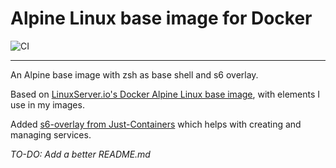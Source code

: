# Alpine Linux base image for Docker 

![CI](https://github.com/ZalgoNoise/docker-baseimage-alpine/workflows/CI/badge.svg)

__________

An Alpine base image with zsh as base shell and s6 overlay.

Based on [LinuxServer.io's Docker Alpine Linux base image](https://github.com/linuxserver/docker-baseimage-alpine), with elements I use in my images. 

Added [s6-overlay from Just-Containers](https://github.com/just-containers/s6-overlay/) which helps with creating and managing services.

_TO-DO: Add a better README.md_

